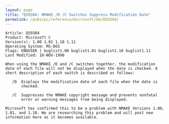 ```yaml
---
layout: page
title: "Q59384: NMAKE /D /C Switches Suppress Modification Date"
permalink: /pubs/pc/reference/microsoft/kb/Q59384/
---
```


	Article: Q59384
	Product: Microsoft C
	Version(s): 1.00 1.01 1.10 1.11
	Operating System: MS-DOS
	Flags: ENDUSER | buglist1.00 buglist1.01 buglist1.10 buglist1.11
	Last Modified: 18-NOV-1990
	
	When using the NMAKE /D and /C switches together, the modification
	date of each file will not be displayed when the date is checked. A
	short description of each switch is described as follows:
	
	   /D  Displays the modification date of each file when the date is
	       checked.
	
	   /C  Suppresses the NMAKE copyright message and prevents nonfatal
	       error or warning messages from being displayed.
	
	Microsoft has confirmed this to be a problem with NMAKE Versions 1.00,
	1.01, and 1.10. We are researching this problem and will post new
	information here as it becomes available.

